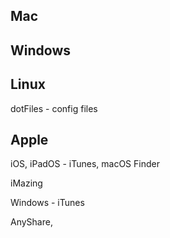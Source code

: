 
## Mac

## Windows




## Linux

dotFiles - config files


## Apple

iOS, iPadOS - iTunes, macOS Finder

iMazing


Windows - iTunes

AnyShare,